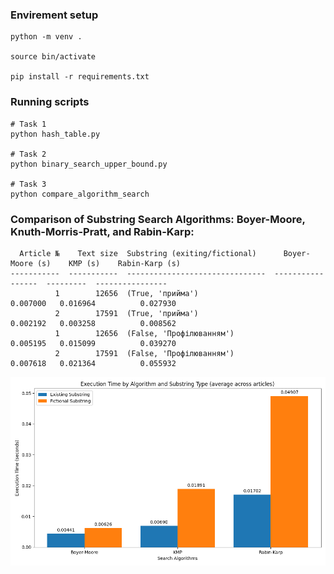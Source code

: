 ### Envirement setup

```
python -m venv .

source bin/activate

pip install -r requirements.txt
```

### Running scripts

```
# Task 1
python hash_table.py

# Task 2
python binary_search_upper_bound.py

# Task 3
python compare_algorithm_search

```

### Comparison of Substring Search Algorithms: Boyer-Moore, Knuth-Morris-Pratt, and Rabin-Karp:

```
  Article №    Text size  Substring (exiting/fictional)      Boyer-Moore (s)    KMP (s)    Rabin-Karp (s)
-----------  -----------  -------------------------------  -----------------  ---------  ----------------
          1        12656  (True, 'прийма')                          0.007000   0.016964          0.027930
          2        17591  (True, 'прийма')                          0.002192   0.003258          0.008562
          1        12656  (False, 'Профілюванням')                  0.005195   0.015099          0.039270
          2        17591  (False, 'Профілюванням')                  0.007618   0.021364          0.055932
```

![Comparison of Substring Search Algorithms: Boyer-Moore, Knuth-Morris-Pratt, and Rabin-Karp](./images/summary_chart.png)
